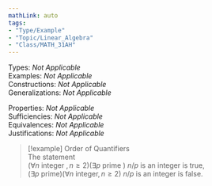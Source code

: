 ```yaml
---
mathLink: auto  
tags:  
- "Type/Example"  
- "Topic/Linear_Algebra"  
- "Class/MATH_31AH"  
---
```

Types: <i>Not Applicable</i>  
Examples: <i>Not Applicable</i>  
Constructions: <i>Not Applicable</i>  
Generalizations: <i>Not Applicable</i>  
  
Properties: <i>Not Applicable</i>  
Sufficiencies: <i>Not Applicable</i>  
Equivalences: <i>Not Applicable</i>  
Justifications: <i>Not Applicable</i>  
  
> [!example] Order of Quantifiers  
> The statement  
> $(\forall n\text{ integer },n\ge2)(\exists p\text{ prime })\text{ }n/p\text{ is an integer}$ is true,  
> $(\exists p\text{ prime})(\forall n\text{ integer},n\geq 2)\text{ }n/p\text{ is an integer}$ is false.  
